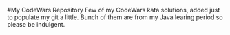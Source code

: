 #My CodeWars Repository
Few of my CodeWars kata solutions, added just to populate my git a little.
Bunch of them are from my Java learing period so please be indulgent.
